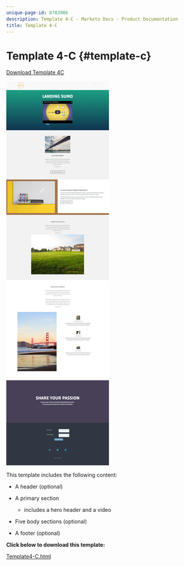 ```yaml
---
unique-page-id: 8783906
description: Template 4-C - Marketo Docs - Product Documentation
title: Template 4-C
---
```


# Template 4-C {#template-c}

[Download Template 4C](https://docs.marketo.com/download/attachments/8783906/template-4c.html?version=1&modificationdate=1437692414000&api=v2)

![](assets/image2015-7-28-16-3a32-3a2.png)

This template includes the following content:

* A header (optional)
* A primary section

    * includes a hero header and a video

* Five body sections (optional)
* A footer (optional)

**Click below to download this template:**

[Template4-C.html](https://docs.marketo.com/download/attachments/8783906/template-4c.html?version=1&modificationdate=1437692414000&api=v2)
